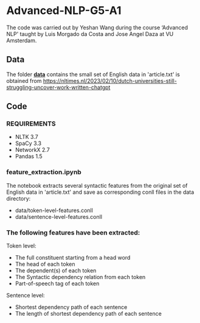 # Advanced-NLP-G5-A1
The code was carried out by Yeshan Wang during the course ‘Advanced NLP' taught by Luis Morgado da Costa and Jose Angel Daza at VU Amsterdam.

## Data
The folder [**data**](https://github.com/Yeshan-Wang/Advanced-NLP-G5-A1/tree/main/data) contains the small set of English data in 'article.txt' is obtained from  https://nltimes.nl/2023/02/10/dutch-universities-still-struggling-uncover-work-written-chatgpt

## Code
### REQUIREMENTS
- NLTK 3.7
- SpaCy 3.3
- NetworkX 2.7
- Pandas 1.5

### feature_extraction.ipynb
The notebook extracts several syntactic features from the original set of English data in 'article.txt' and save as corresponding conll files in the data directory:
- data/token-level-features.conll
- data/sentence-level-features.conll

### The following features have been extracted:
Token level:
- The full constituent starting from a head word
- The head of each token
- The dependent(s) of each token
- The Syntactic dependency relation from each token
- Part-of-speech tag of each token

Sentence level:
- Shortest dependency path of each sentence
- The length of shortest dependency path of each sentence
